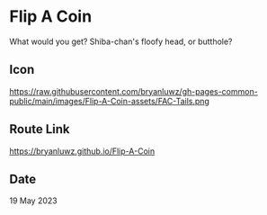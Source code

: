 # Flip A Coin

What would you get? Shiba-chan's floofy head, or butthole?

## Icon

https://raw.githubusercontent.com/bryanluwz/gh-pages-common-public/main/images/Flip-A-Coin-assets/FAC-Tails.png

## Route Link

https://bryanluwz.github.io/Flip-A-Coin

## Date

19 May 2023
